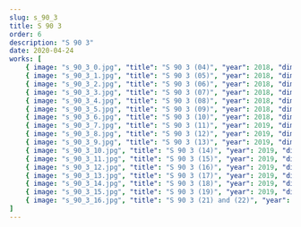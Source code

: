 ```yaml
---
slug: s_90_3
title: S 90 3
order: 6
description: "S 90 3"
date: 2020-04-24
works: [
    { image: "s_90_3_0.jpg", "title": "S 90 3 (04)", "year": 2018, "dimensions": "60x71", "materials": "oil on cotton canvas" },
    { image: "s_90_3_1.jpg", "title": "S 90 3 (05)", "year": 2018, "dimensions": "65x71", "materials": "oil on cotton canvas" },
    { image: "s_90_3_2.jpg", "title": "S 90 3 (06)", "year": 2018, "dimensions": "65x71", "materials": "oil on cotton canvas" },
    { image: "s_90_3_3.jpg", "title": "S 90 3 (07)", "year": 2018, "dimensions": "60x71", "materials": "oil on cotton canvas" },
    { image: "s_90_3_4.jpg", "title": "S 90 3 (08)", "year": 2018, "dimensions": "40x50", "materials": "oil on cotton canvas" },
    { image: "s_90_3_5.jpg", "title": "S 90 3 (09)", "year": 2018, "dimensions": "60x71", "materials": "oil on cotton canvas" },
    { image: "s_90_3_6.jpg", "title": "S 90 3 (10)", "year": 2018, "dimensions": "143x168", "materials": "oil on cotton canvas" },
    { image: "s_90_3_7.jpg", "title": "S 90 3 (11)", "year": 2019, "dimensions": "70x85", "materials": "oil on cotton canvas" },
    { image: "s_90_3_8.jpg", "title": "S 90 3 (12)", "year": 2019, "dimensions": "70x85", "materials": "oil on cotton canvas" },
    { image: "s_90_3_9.jpg", "title": "S 90 3 (13)", "year": 2019, "dimensions": "89x110", "materials": "oil on cotton canvas" },
    { image: "s_90_3_10.jpg", "title": "S 90 3 (14)", "year": 2019, "dimensions": "96x120", "materials": "oil on cotton canvas" },
    { image: "s_90_3_11.jpg", "title": "S 90 3 (15)", "year": 2019, "dimensions": "122x146", "materials": "oil on cotton canvas" },
    { image: "s_90_3_12.jpg", "title": "S 90 3 (16)", "year": 2019, "dimensions": "96x120", "materials": "oil on cotton canvas" },
    { image: "s_90_3_13.jpg", "title": "S 90 3 (17)", "year": 2019, "dimensions": "135x158", "materials": "oil on cotton canvas" },
    { image: "s_90_3_14.jpg", "title": "S 90 3 (18)", "year": 2019, "dimensions": "135x158", "materials": "oil on cotton canvas" },
    { image: "s_90_3_15.jpg", "title": "S 90 3 (19)", "year": 2019, "dimensions": "70x85", "materials": "oil on cotton canvas" },
    { image: "s_90_3_16.jpg", "title": "S 90 3 (21) and (22)", "year": 2019, "dimensions": "142x169 and 142x172", "materials": "oil on cotton canvas" }
]
---
```

